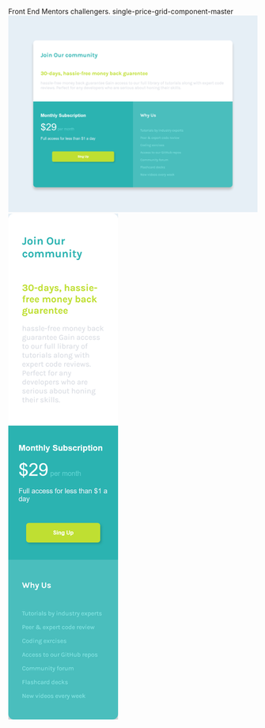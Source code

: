 Front End Mentors challengers.
single-price-grid-component-master
<img src="screenshot2.png">
<img src="screenshot1.png">
